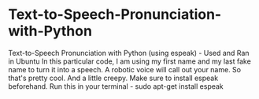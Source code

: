 # Text-to-Speech-Pronunciation-with-Python
Text-to-Speech Pronunciation with Python (using espeak) - Used and Ran in Ubuntu
In this particular code, I am using my first name and my last fake name to turn it into a speech. A robotic voice will call out your name. So that's pretty cool. And a little creepy.
Make sure to install espeak beforehand. Run this in your terminal - sudo apt-get install espeak

